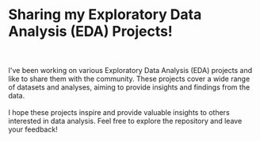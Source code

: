 # Sharing my Exploratory Data Analysis (EDA) Projects!
</br>
</br>
I've been working on various Exploratory Data Analysis (EDA) projects and like to share them with the community. These projects cover a wide range of datasets and analyses, aiming to provide insights and findings from the data.
</br>
</br>
I hope these projects inspire and provide valuable insights to others interested in data analysis. Feel free to explore the repository and leave your feedback!
</br>
</br>
</br>
